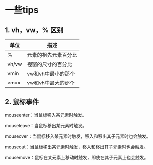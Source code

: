 # 一些tips



## 1. vh，vw，% 区别

| 单位  | 描述                 |
| ----- | -------------------- |
| %     | 元素的祖先元素百分比 |
| vh/vw | 视窗的尺寸的百分比   |
| vmin  | vw和vh中最小的那个   |
| vmax  | vw和vh中最大的那个   |



## 2. 鼠标事件

mouseenter：当鼠标移入某元素时触发。

mouseleave：当鼠标移出某元素时触发。

mouseover：当鼠标移入某元素时触发，移入和移出其子元素时也会触发。

mouseout：当鼠标移出某元素时触发，移入和移出其子元素时也会触发。

mousemove：鼠标在某元素上移动时触发，即使在其子元素上也会触发。
